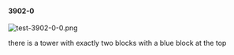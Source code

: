 #### 3902-0
![test-3902-0-0.png](https://github.com/lil-lab/nlvr/raw/master/nlvr/test/images/1/test-3902-0-0.png "test-3902-0-0.png")

there is a tower with exactly two blocks with a blue block at the top